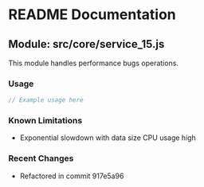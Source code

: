 # README Documentation

## Module: src/core/service_15.js

This module handles performance bugs operations.

### Usage

```java
// Example usage here
```

### Known Limitations

- Exponential slowdown with data size CPU usage high

### Recent Changes

- Refactored in commit 917e5a96
